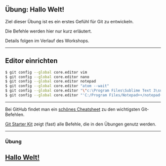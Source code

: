 
## Übung: Hallo Welt!

Ziel dieser Übung ist es ein erstes Gefühl für Git zu entwickeln.

Die Befehle werden hier nur kurz erläutert.

Details folgen im Verlauf des Workshops.

---

## Editor einrichten

```bash
$ git config --global core.editor vim
$ git config --global core.editor nano
$ git config --global core.editor notepad 
$ git config --global core.editor "atom --wait"
$ git config --global core.editor "\"c:\Program Files\Sublime Text 3\subl.exe\" -w -n"
$ git config --global core.editor "'C:/Program Files/Notepad++/notepad++.exe' -multiInst -notabbar -nosession -noPlugin"
```

---


Bei GitHub findet man ein [schönes Cheatsheet](https://training.github.com/downloads/de/github-git-cheat-sheet/) zu den wichtigsten Git-Befehlen.

[Git Starter Kit](../../git-starter-kit.md) zeigt (fast) alle Befehle, die in den Übungen genutz werden.



---

### Übung

<h2><a href="markdown-git-uebungen/aufgabe-intro-hallo-welt.html" target="_blank">Hallo Welt!<a></h2>


